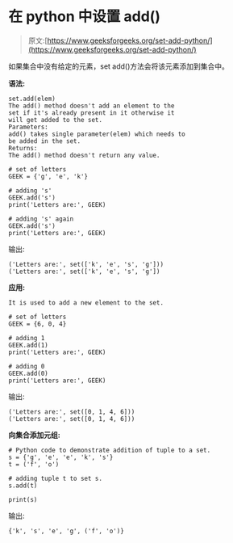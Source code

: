 # 在 python 中设置 add()

> 原文:[https://www.geeksforgeeks.org/set-add-python/](https://www.geeksforgeeks.org/set-add-python/)

如果集合中没有给定的元素，set add()方法会将该元素添加到集合中。

**语法:**

```
set.add(elem)
The add() method doesn't add an element to the
set if it's already present in it otherwise it 
will get added to the set.
Parameters:
add() takes single parameter(elem) which needs to 
be added in the set.
Returns:
The add() method doesn't return any value.

```

```
# set of letters
GEEK = {'g', 'e', 'k'}

# adding 's'
GEEK.add('s')
print('Letters are:', GEEK)

# adding 's' again
GEEK.add('s')
print('Letters are:', GEEK)
```

输出:

```
('Letters are:', set(['k', 'e', 's', 'g']))
('Letters are:', set(['k', 'e', 's', 'g'])

```

**应用:**

```
It is used to add a new element to the set. 

```

```
# set of letters
GEEK = {6, 0, 4}

# adding 1
GEEK.add(1)
print('Letters are:', GEEK)

# adding 0 
GEEK.add(0)
print('Letters are:', GEEK)
```

输出:

```
('Letters are:', set([0, 1, 4, 6]))
('Letters are:', set([0, 1, 4, 6]))

```

 **向集合添加元组:**

```
# Python code to demonstrate addition of tuple to a set.
s = {'g', 'e', 'e', 'k', 's'}
t = ('f', 'o')

# adding tuple t to set s.
s.add(t)

print(s)
```

输出:

```
{'k', 's', 'e', 'g', ('f', 'o')}

```